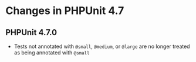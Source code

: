 # Changes in PHPUnit 4.7

## PHPUnit 4.7.0

* Tests not annotated with `@small`, `@medium`, or `@large` are no longer treated as being annotated with `@small`
